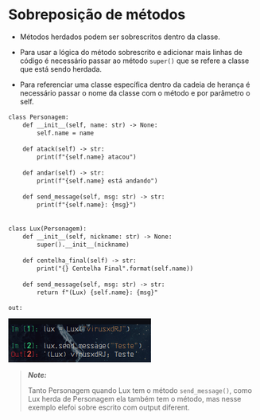 # Sobreposição de métodos

- Métodos herdados podem ser sobrescritos dentro da classe.

- Para usar a lógica do método sobrescrito e adicionar mais linhas de código é necessário passar ao método `super()` que se refere a classe que está sendo herdada.

- Para referenciar uma classe específica dentro da cadeia de herança é necessário passar o nome da classe com o método e por parâmetro o self.

```python3
class Personagem:
    def __init__(self, name: str) -> None:
        self.name = name

    def atack(self) -> str:
        print(f"{self.name} atacou")

    def andar(self) -> str:
        print(f"{self.name} está andando")

    def send_message(self, msg: str) -> str:
        print(f"{self.name}: {msg}")


class Lux(Personagem):
    def __init__(self, nickname: str) -> None:
        super().__init__(nickname)

    def centelha_final(self) -> str:
        print("{} Centelha Final".format(self.name))
        
    def send_message(self, msg: str) -> str:
        return f"(Lux) {self.name}: {msg}"
```

`out:`

![out](./pictures/method_overlay/out.png)

> *__Note:__*
>
>Tanto Personagem quando Lux tem o método `send_message()`, como Lux herda de Personagem ela também tem o método, mas nesse exemplo elefoi sobre escrito com output diferent.
